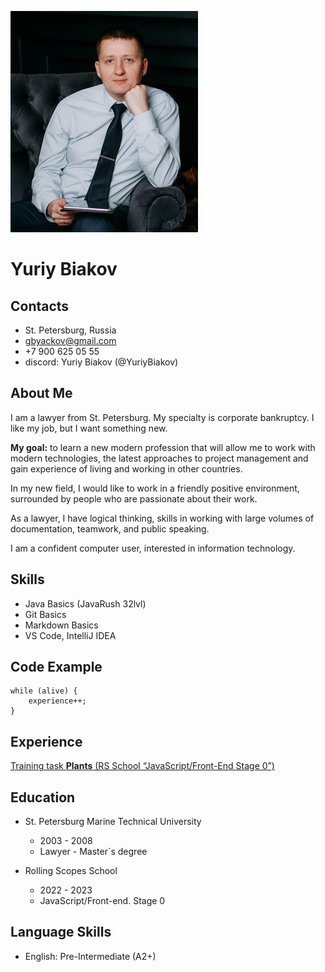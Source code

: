 ![MyPhoto](./MyPhotoCompressed.jpg)

# Yuriy Biakov

## Contacts
 
- St. Petersburg, Russia
- gbyackov@gmail.com
- +7 900 625 05 55
- discord: Yuriy Biakov (@YuriyBiakov) 

## About Me

I am a lawyer from St. Petersburg.
My specialty is corporate bankruptcy. I like my job, but I want something new.

**My goal:** to learn a new modern profession that will allow me to work with modern technologies, the latest approaches to project management and gain experience of living and working in other countries.

In my new field, I would like to work in a friendly positive environment, surrounded by people who are passionate about their work.

As a lawyer, I have logical thinking, skills in working with large volumes of documentation, teamwork, and public speaking.

I am a confident computer user, interested in information technology.

## Skills

- Java Basics (JavaRush 32lvl)
- Git Basics
- Markdown Basics
- VS Code, IntelliJ IDEA

## Code Example

```
while (alive) {
    experience++;
}
```

## Experience

[Training task **Plants** (RS School “JavaScript/Front-End Stage 0”)](https://yuriybiakov.github.io/rsschool-cv/cv)

## Education

- St. Petersburg Marine Technical University

    -  2003 - 2008 
    - Lawyer - Master`s degree

- Rolling Scopes School
    - 2022 - 2023
    - JavaScript/Front-end. Stage 0


## Language Skills

- English: Pre-Intermediate (A2+)
